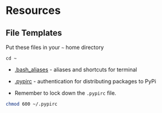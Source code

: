 # Resources

## File Templates

Put these files in your `~` home directory

```
cd ~
```

* [.bash_aliases](https://github.com/herereadthis/lutra/blob/master/docs/.bash_aliases) - aliases and shortcuts for terminal
* [.pypirc](https://github.com/herereadthis/lutra/blob/master/docs/.pypirc) - authentication for distributing packages to PyPi

* Remember to lock down the `.pypirc` file.

```bash
chmod 600 ~/.pypirc
```